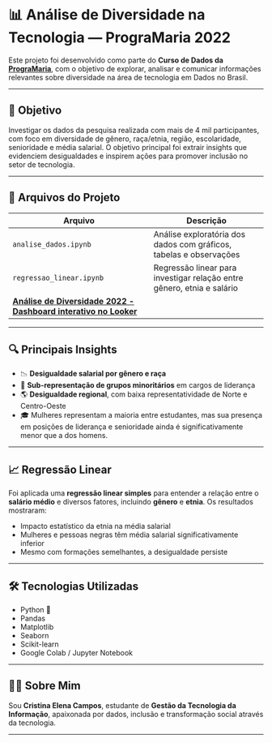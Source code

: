 # 📊 Análise de Diversidade na Tecnologia — PrograMaria 2022

Este projeto foi desenvolvido como parte do **Curso de Dados da [PrograMaria](https://www.programaria.org/)**, com o objetivo de explorar, analisar e comunicar informações relevantes sobre diversidade na área de tecnologia em Dados no Brasil.

---

## 🎯 Objetivo

Investigar os dados da pesquisa realizada com mais de 4 mil participantes, com foco em diversidade de gênero, raça/etnia, região, escolaridade, senioridade e média salarial. O objetivo principal foi extrair insights que evidenciem desigualdades e inspirem ações para promover inclusão no setor de tecnologia.

---

## 📁 Arquivos do Projeto

| Arquivo | Descrição |
|--------|-----------|
| `analise_dados.ipynb` | Análise exploratória dos dados com gráficos, tabelas e observações |
| `regressao_linear.ipynb` | Regressão linear para investigar relação entre gênero, etnia e salário |
| **[Análise de Diversidade 2022 - Dashboard interativo no Looker](https://lookerstudio.google.com/s/kMxenRu4NGk)**

---

## 🔍 Principais Insights

- 📉 **Desigualdade salarial por gênero e raça**
- 🚫 **Sub-representação de grupos minoritários** em cargos de liderança
- 🌎 **Desigualdade regional**, com baixa representatividade de Norte e Centro-Oeste
- 🎓 Mulheres representam a maioria entre estudantes, mas sua presença em posições de liderança e senioridade ainda é significativamente menor que a dos homens.

---

## 📈 Regressão Linear

Foi aplicada uma **regressão linear simples** para entender a relação entre o **salário médio** e diversos fatores, incluindo **gênero** e **etnia**. Os resultados mostraram:

- Impacto estatístico da etnia na média salarial
- Mulheres e pessoas negras têm média salarial significativamente inferior
- Mesmo com formações semelhantes, a desigualdade persiste

---

## 🛠️ Tecnologias Utilizadas

- Python 🐍  
- Pandas  
- Matplotlib  
- Seaborn  
- Scikit-learn  
- Google Colab / Jupyter Notebook

---

## 👩‍💻 Sobre Mim

Sou **Cristina Elena Campos**, estudante de **Gestão da Tecnologia da Informação**, apaixonada por dados, inclusão e transformação social através da tecnologia.  

---

